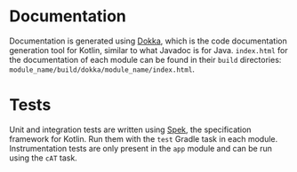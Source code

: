 # Documentation
Documentation is generated using [Dokka](https://github.com/Kotlin/dokka), which is the
code documentation generation tool for Kotlin, similar to what Javadoc is for Java.
`index.html` for the documentation of each module can be found in their `build` directories:
 `module_name/build/dokka/module_name/index.html`.
# Tests
 Unit and integration tests are written using [Spek](htts://spekframework.org), the specification
 framework for Kotlin. Run them with the `test` Gradle task in each module.
 Instrumentation tests are only present in the `app` module and can be run using the `cAT` task.
